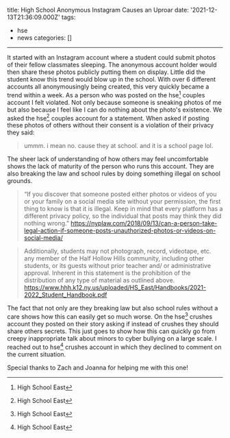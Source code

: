 title: High School Anonymous Instagram Causes an Uproar
date: '2021-12-13T21:36:09.000Z'
tags:
  - hse
  - news
categories: []
---
It started with an Instagram account where a student could submit photos of their fellow classmates sleeping. The anonymous account holder would then share these photos publicly putting them on display. Little did the student know this trend would blow up in the school. With over 6 different accounts all anonymousingly being created, this very quickly became a trend within a week. As a person who was posted on the hse[^1] couples account I felt violated. Not only because someone is sneaking photos of me but also because I feel like I can do nothing about the photo's existence. We asked the hse[^1] couples account for a statement. When asked if posting these photos of others without their consent is a violation of their privacy they said:

> ummm. i mean no. cause they at school. and it is a school page lol.

The sheer lack of understanding of how others may feel uncomfortable shows the lack of maturity of the person who runs this account. They are also breaking the law and school rules by doing something illegal on school grounds.

> “If you discover that someone posted either photos or videos of you or your family on a social media site without your permission, the first thing to know is that it is illegal. Keep in mind that every platform has a different privacy policy, so the individual that posts may think they did nothing wrong.”
> https://nyplaw.com/2018/09/13/can-a-person-take-legal-action-if-someone-posts-unauthorized-photos-or-videos-on-social-media/

> Additionally, students may not photograph, record, videotape, etc. any member of the Half
> Hollow Hills community, including other students, or its guests without prior teacher and/
> or administrative approval. Inherent in this statement is the prohibition of the distribution
> of any type of material as outlined above.
> https://www.hhh.k12.ny.us/uploaded/HS_East/Handbooks/2021-2022_Student_Handbook.pdf

The fact that not only are they breaking law but also school rules without a care shows how this can easily get so much worse. On the hse[^1] crushes account they posted on their story asking if instead of crushes they should share others secrets. This just goes to show how this can quickly go from creepy inappropriate talk about minors to cyber bullying on a large scale. I reached out to hse[^1] crushes account in which they declined to comment on the current situation.

Special thanks to Zach and Joanna for helping me with this one!

[^1]: High School East